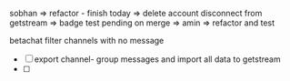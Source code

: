 sobhan => refactor - finish today
		=> delete account disconnect from getstream
		=> badge test pending on merge
		=> 
amin => refactor and test





betachat
filter channels with no message 

- [ ] export channel- group messages and import all data to getstream
- [ ] 